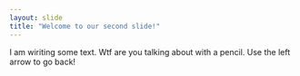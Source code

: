 ```yaml
---
layout: slide
title: "Welcome to our second slide!"
---
```

I am wiriting some text. Wtf are you talking about with a pencil.
Use the left arrow to go back!
